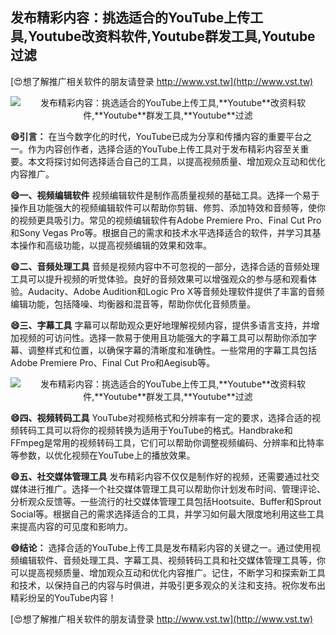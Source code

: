 ## **发布精彩内容：挑选适合的YouTube上传工具,**Youtube**改资料软件,**Youtube**群发工具,**Youtube**过滤**

[😍想了解推广相关软件的朋友请登录 http://www.vst.tw](http://www.vst.tw)

 <center><img src="https://vst.tw/MP4/tuiguang/png/3.png" alt="发布精彩内容：挑选适合的YouTube上传工具,**Youtube**改资料软件,**Youtube**群发工具,**Youtube**过滤"></center>

**😄引言：**
在当今数字化的时代，YouTube已成为分享和传播内容的重要平台之一。作为内容创作者，选择合适的YouTube上传工具对于发布精彩内容至关重要。本文将探讨如何选择适合自己的工具，以提高视频质量、增加观众互动和优化内容推广。

**😄一、视频编辑软件**
视频编辑软件是制作高质量视频的基础工具。选择一个易于操作且功能强大的视频编辑软件可以帮助你剪辑、修剪、添加特效和音频等，使你的视频更具吸引力。常见的视频编辑软件有Adobe Premiere Pro、Final Cut Pro和Sony Vegas Pro等。根据自己的需求和技术水平选择适合的软件，并学习其基本操作和高级功能，以提高视频编辑的效果和效率。

**😄二、音频处理工具**
音频是视频内容中不可忽视的一部分，选择合适的音频处理工具可以提升视频的听觉体验。良好的音频效果可以增强观众的参与感和观看体验。Audacity、Adobe Audition和Logic Pro X等音频处理软件提供了丰富的音频编辑功能，包括降噪、均衡器和混音等，帮助你优化音频质量。

**😄三、字幕工具**
字幕可以帮助观众更好地理解视频内容，提供多语言支持，并增加视频的可访问性。选择一款易于使用且功能强大的字幕工具可以帮助你添加字幕、调整样式和位置，以确保字幕的清晰度和准确性。一些常用的字幕工具包括Adobe Premiere Pro、Final Cut Pro和Aegisub等。

 <center><img src="https://vst.tw/MP4/tuiguang/png/1.png" alt="发布精彩内容：挑选适合的YouTube上传工具,**Youtube**改资料软件,**Youtube**群发工具,**Youtube**过滤"></center>

**😄四、视频转码工具**
YouTube对视频格式和分辨率有一定的要求，选择合适的视频转码工具可以将你的视频转换为适用于YouTube的格式。Handbrake和FFmpeg是常用的视频转码工具，它们可以帮助你调整视频编码、分辨率和比特率等参数，以优化视频在YouTube上的播放效果。

**😄五、社交媒体管理工具**
发布精彩内容不仅仅是制作好的视频，还需要通过社交媒体进行推广。选择一个社交媒体管理工具可以帮助你计划发布时间、管理评论、分析观众反馈等。一些流行的社交媒体管理工具包括Hootsuite、Buffer和Sprout Social等。根据自己的需求选择适合的工具，并学习如何最大限度地利用这些工具来提高内容的可见度和影响力。

**😄结论：**
选择合适的YouTube上传工具是发布精彩内容的关键之一。通过使用视频编辑软件、音频处理工具、字幕工具、视频转码工具和社交媒体管理工具等，你可以提高视频质量、增加观众互动和优化内容推广。记住，不断学习和探索新工具和技术，以保持自己的内容与时俱进，并吸引更多观众的关注和支持。祝你发布出精彩纷呈的YouTube内容！

[😍想了解推广相关软件的朋友请登录 http://www.vst.tw](http://www.vst.tw)



